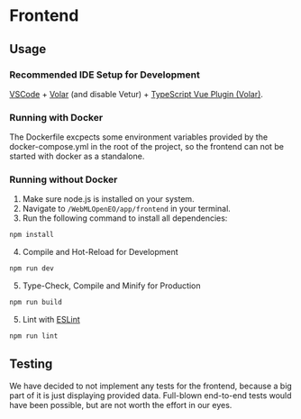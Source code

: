 # Frontend

## Usage

### Recommended IDE Setup for Development

[VSCode](https://code.visualstudio.com/) + [Volar](https://marketplace.visualstudio.com/items?itemName=Vue.volar) (and disable Vetur) + [TypeScript Vue Plugin (Volar)](https://marketplace.visualstudio.com/items?itemName=Vue.vscode-typescript-vue-plugin).

### Running with Docker

The Dockerfile excpects some environment variables provided by the docker-compose.yml in the root of the project, so the frontend can not be started with docker as a standalone.

### Running without Docker

1. Make sure node.js is installed on your system.
2. Navigate to ``/WebMLOpenEO/app/frontend`` in your terminal.
3. Run the following command to install all dependencies:

```bash
npm install
```
4. Compile and Hot-Reload for Development

```bash
npm run dev
```

5. Type-Check, Compile and Minify for Production

```bash
npm run build
```

5. Lint with [ESLint](https://eslint.org/)

```bash
npm run lint
```

## Testing

We have decided to not implement any tests for the frontend, because a big part of it is just displaying provided data. Full-blown end-to-end tests would have been possible, but are not worth the effort in our eyes.